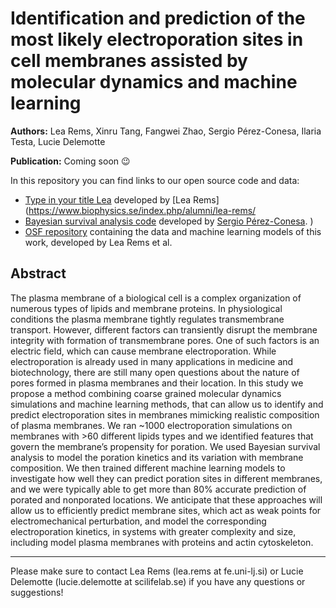# Identification and prediction of the most likely electroporation sites in cell membranes assisted by molecular dynamics and machine learning

**Authors:** Lea Rems, Xinru Tang, Fangwei Zhao, Sergio Pérez-Conesa, Ilaria Testa, Lucie Delemotte

**Publication:** Coming soon :wink:

In this repository you can find links to our open source code and data:
+ [Type in your title Lea](https://github.com/learems/Electroporation-CGmem-MemSurfer) developed by [Lea Rems](https://www.biophysics.se/index.php/alumni/lea-rems/
+ [Bayesian survival analysis code](https://github.com/sperezconesa/electroporation_modeling) developed by [Sergio Pérez-Conesa](https://www.linkedin.com/in/sperezconesa/).
)
+ [OSF repository](https://osf.io/fv98a/) containing the data and machine learning models of this work, developed by Lea Rems et al.

## Abstract

The plasma membrane of a biological cell is a complex organization of numerous types of lipids and membrane proteins. In physiological conditions the plasma membrane tightly regulates transmembrane transport. However, different factors can transiently disrupt the membrane integrity with formation of transmembrane pores. One of such factors is an electric field, which can cause membrane electroporation. While electroporation is already used in many applications in medicine and biotechnology, there are still many open questions about the nature of pores formed in plasma membranes and their location. In this study we propose a method combining coarse grained molecular dynamics simulations and machine learning methods, that can allow us to identify and predict electroporation sites in membranes mimicking realistic composition of plasma membranes. We ran ~1000 electroporation simulations on membranes with >60 different lipids types and we identified features that govern the membrane’s propensity for poration. We used Bayesian survival analysis to model the poration kinetics and its variation with membrane composition. We then trained different machine learning models to investigate how well they can predict poration sites in different membranes, and we were typically able to get more than 80% accurate prediction of porated and nonporated locations. We anticipate that these approaches will allow us to efficiently predict membrane sites, which act as weak points for electromechanical perturbation, and model the corresponding electroporation kinetics, in systems with greater complexity and size, including model plasma membranes with proteins and actin cytoskeleton.

------------------

Please make sure to contact Lea Rems (lea.rems at fe.uni-lj.si) or  Lucie Delemotte (lucie.delemotte at scilifelab.se) if you have any questions or suggestions!
